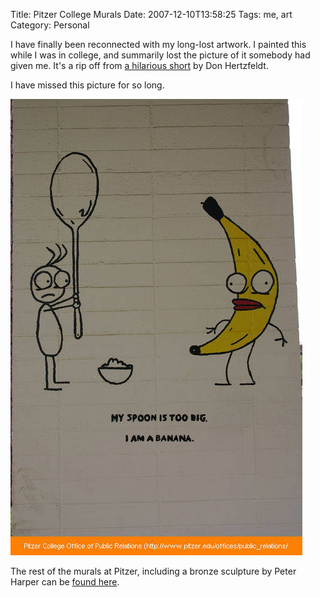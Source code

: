 Title: Pitzer College Murals
Date: 2007-12-10T13:58:25
Tags: me, art
Category: Personal

I have finally been reconnected with my long-lost artwork. I painted this 
while I was in college, and summarily lost the picture of it somebody had 
given me. It's a rip off from [a hilarious short][1] by Don Hertzfeldt.  

I have missed this picture for so long.

![Banana](/images/I%20am%20a%20banana.jpeg)

The rest of the murals at Pitzer, including a bronze sculpture by Peter 
Harper can be [found here][2].

[1]: http://www.youtube.com/watch?v=vSb-nV8l2QY
[2]: http://ccdl.libraries.claremont.edu/cdm4/results.php?CISOOP1=exact&CISOFIELD1=CISOSEARCHALL&CISOROOT=/map&CISOBOX1=Pitzer+College.+Office+of+Public+Relations&CISOSTART=1,1
